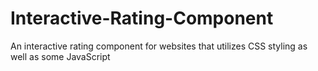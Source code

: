 # Interactive-Rating-Component
An interactive rating component for websites that utilizes CSS styling as well as some JavaScript
